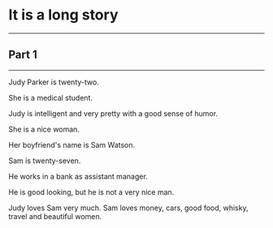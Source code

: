 # It is a long story

---

## Part 1

---

Judy Parker is twenty-two. 

She is a medical student.

Judy is intelligent and very pretty with a good sense of humor. 

She is a nice woman.

Her boyfriend's name is Sam Watson. 

Sam is twenty-seven. 

He works in a bank as assistant manager. 

He is good looking, but he is not a very nice man. 

Judy loves Sam very much. Sam loves money, cars, good food, whisky, travel and beautiful women.
